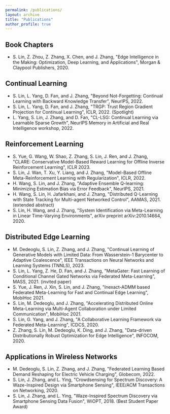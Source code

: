 ```yaml
---
permalink: /publications/
layout: archive
title: "Publications"
author_profile: true
---
```



## Book Chapters

* S. Lin, Z. Zhou, Z. Zhang, X. Chen, and J. Zhang, "Edge Intelligence in the Making: Optimization, Deep Learning, and Applications", Morgan & Claypool Publishers, 2020.


## Continual Learning

* S. Lin, L. Yang, D. Fan, and J. Zhang, "Beyond Not-Forgetting: Continual Learning with Backward Knowledge Transfer", NeurIPS, 2022.
* S. Lin, L. Yang, D. Fan, and J. Zhang, "TRGP: Trust Region Gradient Projection for Continual Learning", ICLR, 2022. (Spotlight)
* L. Yang, S. Lin, J. Zhang, and D. Fan, "CL-LSG: Continual Learning via Learnable Sparse
Growth", NeurIPS Memory in Artificial and Real Intelligence workshop, 2022.




## Reinforcement Learning

* S. Yue, G. Wang, W. Shao, Z. Zhang, S. Lin, J. Ren, and J. Zhang, "CLARE: Conservative Model-Based Reward Learning for Offline Inverse Reinforcement Learning", ICLR 2023.
* S. Lin, J. Wan, T. Xu, Y. Liang, and J. Zhang, "Model-Based Offline Meta-Reinforcement Learning with Regularization", ICLR, 2022.
* H. Wang, S. Lin, and J. Zhang, "Adaptive Ensemble Q-learning: Minimizing Estimation Bias via Error Feedback", NeurIPS, 2021.
* H. Wang, S. Lin, H. Jafarkhani, and J. Zhang, "Distributed Q-Learning with State Tracking for Multi-agent Networked Control", AAMAS, 2021. (extended abstract)
* S. Lin, H. Wang, and J. Zhang, "System Identification via Meta-Learning in Linear Time-Varying Environments", arXiv preprint arXiv:2010.14664, 2020.

## Distributed Edge Learning

* M. Dedeoglu, S. Lin, Z. Zhang, and J. Zhang, "Continual Learning of Generative Models with Limited Data: From Wasserstein-1 Barycenter to Adaptive Coalescence",   IEEE Transactions on Neural Networks and Learning Systems (TNNLS), 2023.
* S. Lin, L. Yang, Z. He, D. Fan, and J. Zhang, "MetaGater: Fast Learning of Conditional Channel Gated Networks via Federated Meta-Learning", MASS, 2021. (invited paper)
* S. Yue, J. Ren, J. Xin, S. Lin, and J. Zhang, "Inexact-ADMM based Federated Meta-Learning for Fast and Continual Edge Learning", MobiHoc 2021.
* S. Lin, M. Dedeoglu, and J. Zhang, "Accelerating Distributed Online Meta-Learning via Multi-Agent Collaboration under Limited Communication", MobiHoc 2021.
* S. Lin, G. Yang, and J. Zhang, "A Collaborative Learning Framework via Federated Meta-Learning", ICDCS, 2020.
* Z. Zhang, S. Lin, M. Dedeoglu, K. Ding, and J. Zhang, "Data-driven Distributionally Robust Optimization for Edge Intelligence", INFOCOM, 2020.


## Applications in Wireless Networks

* M. Dedeoglu, S. Lin, Z. Zhang, and J. Zhang, "Federated Learning Based Demand Reshaping for Electric Vehicle Charging", Globecom, 2022.
* S. Lin, J. Zhang, and L. Ying, "Crowdsensing for Spectrum Discovery: A Waze-Inspired Design via Smartphone Sensing", IEEE/ACM Transactions on Networking, 2020.
* S. Lin, J. Zhang, and L. Ying, "Waze-Inspired Spectrum Discovery via Smartphone Sensing Data Fusion", WiOPT, 2018. (Best Student Paper Award)
